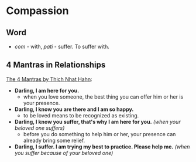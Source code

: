 # Compassion

## Word

* *com* - with, *pati* - suffer. To suffer with.

## 4 Mantras in Relationships

[The 4 Mantras by Thich Nhat Hahn](http://www.youtube.com/watch?v=UEUxFNkISnU):

* **Darling, I am here for you.**
    * when you love someone, the best thing you can offer him or her is your presence.
* **Darling, I know you are there and I am so happy.**
    * to be loved means to be recognized as existing.
* **Darling, I know you suffer, that's why I am here for you.** *(when your beloved one suffers)*
    * before you do something to help him or her, your presence can already bring some relief.
* **Darling, I suffer. I am trying my best to practice. Please help me.** *(when you suffer because of your beloved one)*
